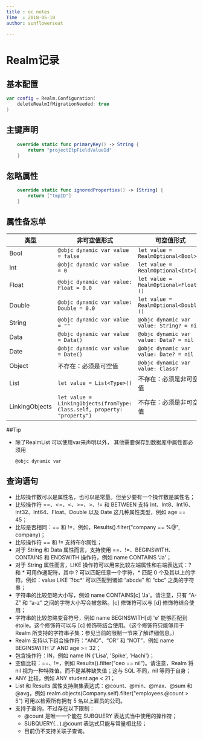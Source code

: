 ```yaml
---
title : oc notes
Time  : 2018-05-10
author: sunflowerseat

---
```


# Realm记录

## 基本配置

```Swift
var config = Realm.Configuration(
	deleteRealmIfMigrationNeeded: true
)
```



## 主键声明

```swift
	override static func primaryKey() -> String {
		return "projectItpFieldValueId"
	}
```

## 忽略属性

```swift
    override static func ignoredProperties() -> [String] {
        return ["tmpID"]
    }
```

## 属性备忘单
| 类型           | 非可空值形式                                                 | 可空值形式                               |
| -------------- | ------------------------------------------------------------ | ---------------------------------------- |
| Bool           | `@objc dynamic var value = false`                            | `let value = RealmOptional<Bool>()`      |
| Int            | `@objc dynamic var value = 0`                                | `let value = RealmOptional<Int>()`       |
| Float          | `@objc dynamic var value: Float = 0.0`                       | `let value = RealmOptional<Float>()`     |
| Double         | `@objc dynamic var value: Double = 0.0`                      | `let value = RealmOptional<Double>()`    |
| String         | `@objc dynamic var value = ""`                               | `@objc dynamic var value: String? = nil` |
| Data           | `@objc dynamic var value = Data()`                           | `@objc dynamic var value: Data? = nil`   |
| Date           | `@objc dynamic var value = Date()`                           | `@objc dynamic var value: Date? = nil`   |
| Object         | 不存在：必须是可空值                                         | `@objc dynamic var value: Class?`        |
| List           | `let value = List<Type>()`                                   | 不存在：必须是非可空值                   |
| LinkingObjects | `let value = LinkingObjects(fromType: Class.self, property: "property")` | 不存在：必须是非可空值                   |

##Tip
- 除了RealmList 可以使用var来声明以外， 其他需要保存到数据库中属性都必须用

  `@objc dynamic var  `

## 查询语句

- 比较操作数可以是属性名，也可以是常量。但至少要有一个操作数是属性名；
- 比较操作符 ==、<=、<、>=、>、!= 和 BETWEEN 支持 Int、Int8、Int16、Int32、Int64、Float、Double 以及 Date 这几种属性类型，例如 age == 45；
- 比较是否相同：== 和 !=，例如，Results<Employee>().filter("company == %@", company)；
- 比较操作符 == 和 != 支持布尔属性；
- 对于 String 和 Data 属性而言，支持使用 ==、!=、BEGINSWITH、CONTAINS 和 ENDSWITH 操作符，例如 name CONTAINS 'Ja'；
- 对于 String 属性而言，LIKE 操作符可以用来比较左端属性和右端表达式：? 和 * 可用作通配符，其中 ? 可以匹配任意一个字符，* 匹配 0 个及其以上的字符。例如：value LIKE '?bc*' 可以匹配到诸如 “abcde” 和 “cbc” 之类的字符串；
- 字符串的比较忽略大小写，例如 name CONTAINS[c] 'Ja'。请注意，只有 “A-Z” 和 “a-z” 之间的字符大小写会被忽略。[c] 修饰符可以与 [d] 修饰符结合使用；
- 字符串的比较忽略变音符号，例如 name BEGINSWITH[d] 'e' 能够匹配到 étoile。这个修饰符可以与 [c] 修饰符结合使用。（这个修饰符只能够用于 Realm 所支持的字符串子集：参见当前的限制一节来了解详细信息。）
- Realm 支持以下组合操作符：“AND”、“OR” 和 “NOT”，例如 name BEGINSWITH 'J' AND age >= 32；
- 包含操作符：IN，例如 name IN {'Lisa', 'Spike', 'Hachi'}；
- 空值比较：==、!=，例如 Results<Company>().filter("ceo == nil")。请注意，Realm 将 nil 视为一种特殊值，而不是某种缺失值；这与 SQL 不同，nil 等同于自身；
- ANY 比较，例如 ANY student.age < 21；
- List 和 Results 属性支持聚集表达式：@count、@min、@max、@sum 和 @avg，例如 realm.objects(Company.self).filter("employees.@count > 5") 可用以检索所有拥有 5 名以上雇员的公司。
- 支持子查询，不过存在以下限制：
	- @count 是唯一一个能在 SUBQUERY 表达式当中使用的操作符；
	- SUBQUERY(…).@count 表达式只能与常量相比较；
	- 目前仍不支持关联子查询。